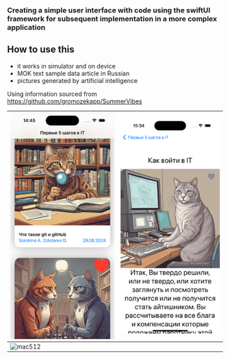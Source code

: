 ###  Creating a simple user interface with code using the swiftUI framework for subsequent implementation in a more complex application

## How to use this

* it works in simulator and on device
* MOK text sample data article in Russian 
* pictures generated by artificial intelligence

Using information sourced from https://github.com/gromozekapp/SummerVibes


|![Screen1](images/Simulator-Screen.png)|![SShot2](images/Simulator-Screen0.png)|
|---------------------------------------|---------------------------------------|
|![mac512](images/Simulator-Screen-Recording.gif)|
